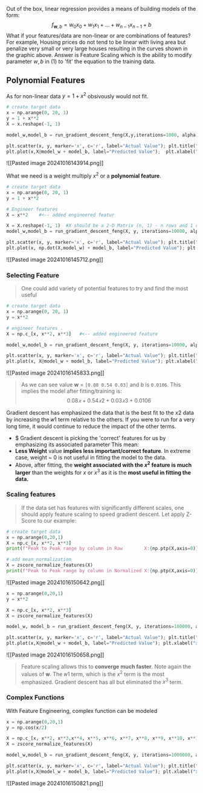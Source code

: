 
Out of the box, linear regression provides a means of building models of the form:
$$f_{\mathbf{w},b} = w_0x_0 + w_1x_1+ ... + w_{n-1}x_{n-1} + b \tag{1}$$ 
What if your features/data are non-linear or are combinations of features? For example,  Housing prices do not tend to be linear with living area but penalize very small or very large houses resulting in the curves shown in the graphic above. Answer is Feature Scaling which is the ability to modify parameter $w, b$ in $(1)$ to 'fit' the equation to the training data.


## Polynomial Features

As for non-linear data $y = 1 + x^2$ obsivously would not fit. 
```python
# create target data
x = np.arange(0, 20, 1)
y = 1 + x**2
X = x.reshape(-1, 1)

model_w,model_b = run_gradient_descent_feng(X,y,iterations=1000, alpha = 1e-2)

plt.scatter(x, y, marker='x', c='r', label="Actual Value"); plt.title("no feature engineering")
plt.plot(x,X@model_w + model_b, label="Predicted Value");  plt.xlabel("X"); plt.ylabel("y"); plt.legend(); plt.show()
```
![[Pasted image 20241016143914.png]]

What we need is a weight multiply $x^2$ or a **polynomial feature**. 
```python
# create target data
x = np.arange(0, 20, 1)
y = 1 + x**2

# Engineer features 
X = x**2    #<-- added engineered featur

X = X.reshape(-1, 1)  #X should be a 2-D Matrix (n, 1) - n rows and 1 col
model_w,model_b = run_gradient_descent_feng(X, y, iterations=10000, alpha = 1e-5)

plt.scatter(x, y, marker='x', c='r', label="Actual Value"); plt.title("Added x**2 feature")
plt.plot(x, np.dot(X,model_w) + model_b, label="Predicted Value"); plt.xlabel("x"); plt.ylabel("y"); plt.legend(); plt.show()
```
![[Pasted image 20241016145712.png]]

### Selecting Feature
> One could add variety of potential features to try and find the most useful
```python
# create target data
x = np.arange(0, 20, 1)
y = x**2

# engineer features .
X = np.c_[x, x**2, x**3]   #<-- added engineered feature

model_w,model_b = run_gradient_descent_feng(X, y, iterations=10000, alpha=1e-7)

plt.scatter(x, y, marker='x', c='r', label="Actual Value"); plt.title("x, x**2, x**3 features")
plt.plot(x, X@model_w + model_b, label="Predicted Value"); plt.xlabel("x"); plt.ylabel("y"); plt.legend(); plt.show()
```
![[Pasted image 20241016145833.png]]
> As we can see value $\mathbf{w}$ = `[0.08 0.54 0.03]` and b is `0.0106`. This implies the model after fitting/training is: $$0.08𝑥+0.54𝑥2+0.03𝑥3+0.0106$$

Gradient descent has emphasized the data that is the best fit to the 𝑥2 data by increasing the 𝑤1 term relative to the others. If you were to run for a very long time, it would continue to reduce the impact of the other terms.
+ $ Gradient descent is picking the 'correct' features for us by emphasizing its associated parameter
This mean:
+ **Less Weight** value **implies less important/correct feature**. In extreme case, weight ~ 0 is not useful in fitting the model to the data.
+ Above, after fitting, the **weight associated with the $x^2$ feature is much larger** than the weights for $x$ or $x^3$ as it is the **most useful in fitting the data.**

### Scaling features
> If the data set has features with significantly different scales, one should apply feature scaling to speed gradient descent. Let apply Z-Score to our example:
```python
# create target data
x = np.arange(0,20,1)
X = np.c_[x, x**2, x**3]
print(f"Peak to Peak range by column in Raw        X:{np.ptp(X,axis=0)}")

# add mean_normalization 
X = zscore_normalize_features(X)     
print(f"Peak to Peak range by column in Normalized X:{np.ptp(X,axis=0)}")
```
![[Pasted image 20241016150642.png]]
```python
x = np.arange(0,20,1)
y = x**2

X = np.c_[x, x**2, x**3]
X = zscore_normalize_features(X) 

model_w, model_b = run_gradient_descent_feng(X, y, iterations=100000, alpha=1e-1)

plt.scatter(x, y, marker='x', c='r', label="Actual Value"); plt.title("Normalized x x**2, x**3 feature")
plt.plot(x,X@model_w + model_b, label="Predicted Value"); plt.xlabel("x"); plt.ylabel("y"); plt.legend(); plt.show()
```
![[Pasted image 20241016150658.png]]
> Feature scaling allows this to **converge much faster**. 
> Note again the values of 𝐰. The 𝑤1 term, which is the $x^2$ term is the most emphasized. Gradient descent has all but eliminated the $x^3$ term.


### Complex Functions
With Feature Engineering, complex function can be modeled 
```python
x = np.arange(0,20,1)
y = np.cos(x/2)

X = np.c_[x, x**2, x**3,x**4, x**5, x**6, x**7, x**8, x**9, x**10, x**11, x**12, x**13]
X = zscore_normalize_features(X) 

model_w,model_b = run_gradient_descent_feng(X, y, iterations=1000000, alpha = 1e-1)

plt.scatter(x, y, marker='x', c='r', label="Actual Value"); plt.title("Normalized x x**2, x**3 feature")
plt.plot(x,X@model_w + model_b, label="Predicted Value"); plt.xlabel("x"); plt.ylabel("y"); plt.legend(); plt.show()
```
![[Pasted image 20241016150821.png]]


